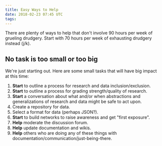 ```yaml
---
title: Easy Ways to Help
date: 2018-02-23 07:45 UTC
tags:
---
```


There are plenty of ways to help that don't involve 90 hours per week of grueling
drudgery.  Start with 70 hours per week of exhausting drudgery instead (j/k).

## No task is too small or too big

We're just starting out.  Here are some small tasks that will have
big impact at this time:

  1. **Start** to outline a process for research and data inclusion/exclusion.
  1. **Start** to outline a process for grading strength/quality of research.
  1. **Start** a conversation about what and/or when abstractions and generalizations
     of research and data might be safe to act upon.
  1. Create a repository for data.
  1. Select a format for data (perhaps JSON?).
  1. **Start** to build networks to raise awareness and get "first exposure".
  1. **Help** moderate the discussion forum.
  1. **Help** update documentation and wikis.
  1. **Help** others who are doing any of these things with
     documentation/communication/just-being-there.


<script>
  // Because I'm the last person remaining who prefers it this way.
  // It has nothing to do with typewriters at this point, I just like it better.
  Array.from(document.getElementsByTagName('p')).forEach(p => p.innerHTML = p.innerHTML.replace(/([\.|\!|\?])/g, '$1&nbsp; '))
</script>
